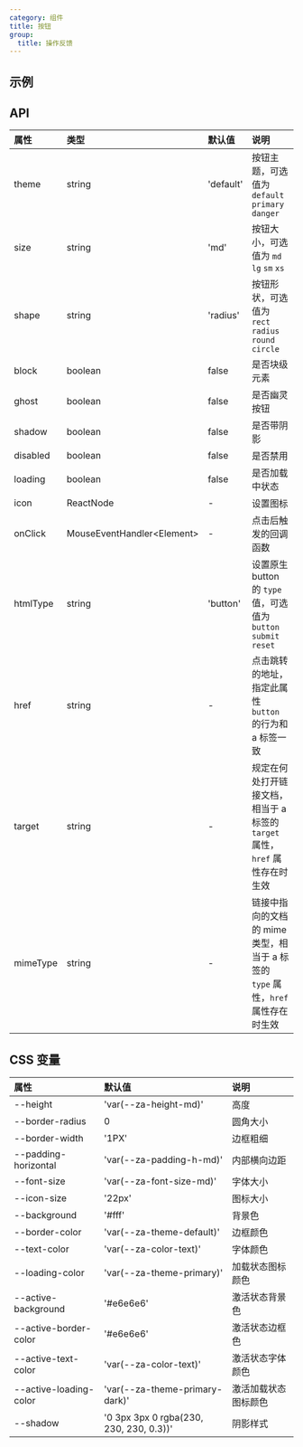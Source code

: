 ```yaml
---
category: 组件
title: 按钮
group:
  title: 操作反馈
---
```


## 示例

<code src="./demo/demo1.tsx"></code>

<code src="./demo/demo2.tsx"></code>

<code src="./demo/demo3.tsx"></code>

## API

| 属性     | 类型                             | 默认值    | 说明                                                                             |
| :------- | :------------------------------- | :-------- | :------------------------------------------------------------------------------- |
| theme    | string                           | 'default' | 按钮主题，可选值为 `default` `primary` `danger`                                  |
| size     | string                           | 'md'      | 按钮大小，可选值为 `md` `lg` `sm` `xs`                                           |
| shape    | string                           | 'radius'  | 按钮形状，可选值为 `rect` `radius` `round` `circle`                              |
| block    | boolean                          | false     | 是否块级元素                                                                     |
| ghost    | boolean                          | false     | 是否幽灵按钮                                                                     |
| shadow   | boolean                          | false     | 是否带阴影                                                                       |
| disabled | boolean                          | false     | 是否禁用                                                                         |
| loading  | boolean                          | false     | 是否加载中状态                                                                   |
| icon     | ReactNode                        | -         | 设置图标                                                                         |
| onClick  | MouseEventHandler&lt;Element&gt; | -         | 点击后触发的回调函数                                                             |
| htmlType | string                           | 'button'  | 设置原生 button 的 `type` 值，可选值为 `button` `submit` `reset`                 |
| href     | string                           | -         | 点击跳转的地址，指定此属性 `button` 的行为和 a 标签一致                          |
| target   | string                           | -         | 规定在何处打开链接文档，相当于 a 标签的 `target` 属性，`href` 属性存在时生效     |
| mimeType | string                           | -         | 链接中指向的文档的 mime 类型，相当于 a 标签的 `type` 属性，`href` 属性存在时生效 |

## CSS 变量

| 属性                   | 默认值                                  | 说明                 |
| :--------------------- | :-------------------------------------- | :------------------- |
| --height               | 'var(--za-height-md)'                   | 高度                 |
| --border-radius        | 0                                       | 圆角大小             |
| --border-width         | '1PX'                                   | 边框粗细             |
| --padding-horizontal   | 'var(--za-padding-h-md)'                | 内部横向边距         |
| --font-size            | 'var(--za-font-size-md)'                | 字体大小             |
| --icon-size            | '22px'                                  | 图标大小             |
| --background           | '#fff'                                  | 背景色               |
| --border-color         | 'var(--za-theme-default)'               | 边框颜色             |
| --text-color           | 'var(--za-color-text)'                  | 字体颜色             |
| --loading-color        | 'var(--za-theme-primary)'               | 加载状态图标颜色     |
| --active-background    | '#e6e6e6'                               | 激活状态背景色       |
| --active-border-color  | '#e6e6e6'                               | 激活状态边框色       |
| --active-text-color    | 'var(--za-color-text)'                  | 激活状态字体颜色     |
| --active-loading-color | 'var(--za-theme-primary-dark)'          | 激活加载状态图标颜色 |
| --shadow               | '0 3px 3px 0 rgba(230, 230, 230, 0.3))' | 阴影样式             |
